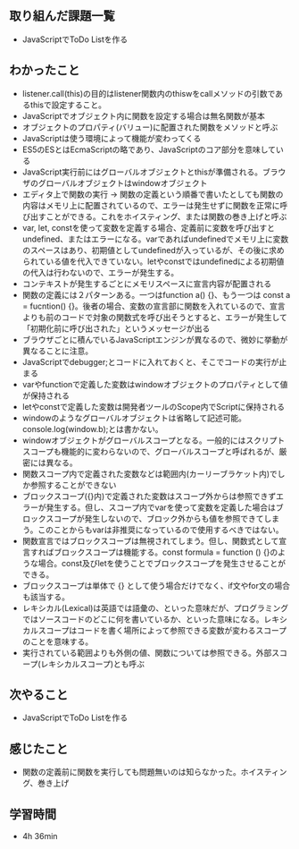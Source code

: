 ## 取り組んだ課題一覧
- JavaScriptでToDo Listを作る
## わかったこと
- listener.call(this)の目的はlistener関数内のthiswをcallメソッドの引数であるthisで設定すること。
- JavaScriptでオブジェクト内に関数を設定する場合は無名関数が基本
- オブジェクトのプロパティ(バリュー)に配置された関数をメソッドと呼ぶ
- JavaScriptは使う環境によって機能が変わってくる
- ES5のESとはEcmaScriptの略であり、JavaScriptのコア部分を意味している
- JavaScript実行前にはグローバルオブジェクトとthisが準備される。ブラウザのグローバルオブジェクトはwindowオブジェクト
- エディタ上で関数の実行 → 関数の定義という順番で書いたとしても関数の内容はメモリ上に配置されているので、エラーは発生せずに関数を正常に呼び出すことができる。これをホイスティング、または関数の巻き上げと呼ぶ
- var, let, constを使って変数を定義する場合、定義前に変数を呼び出すとundefined、またはエラーになる。varであればundefinedでメモリ上に変数のスペースはあり、初期値としてundefinedが入っているが、その後に求められている値を代入できていない。letやconstではundefinedによる初期値の代入は行わないので、エラーが発生する。
- コンテキストが発生するごとにメモリスペースに宣言内容が配置される
- 関数の定義には２パターンある。一つはfunction a() {}、もう一つは const a = fucntion() {}。後者の場合、変数の宣言部に関数を入れているので、宣言よりも前のコードで対象の関数式を呼び出そうとすると、エラーが発生して「初期化前に呼び出された」というメッセージが出る
- ブラウザごとに積んでいるJavaScriptエンジンが異なるので、微妙に挙動が異なることに注意。
- JavaScriptでdebugger;とコードに入れておくと、そこでコードの実行が止まる
- varやfunctionで定義した変数はwindowオブジェクトのプロパティとして値が保持される
- letやconstで定義した変数は開発者ツールのScope内でScriptに保持される
- windowのようなグローバルオブジェクトは省略して記述可能。console.log(window.b);とは書かない。
- windowオブジェクトがグローバルスコープとなる。一般的にはスクリプトスコープも機能的に変わらないので、グローバルスコープと呼ばれるが、厳密には異なる。
- 関数スコープ内で定義された変数などは範囲内(カーリーブラケット内)でしか参照することができない
- ブロックスコープ({}内)で定義された変数はスコープ外からは参照できずエラーが発生する。但し、スコープ内でvarを使って変数を定義した場合はブロックスコープが発生しないので、ブロック外からも値を参照できてしまう。このことからもvarは非推奨になっているので使用するべきではない。
- 関数宣言ではブロックスコープは無視されてしまう。但し、関数式として宣言すればブロックスコープは機能する。const formula = function () {}のような場合。const及びletを使うことでブロックスコープを発生させることができる。
- ブロックスコープは単体で {} として使う場合だけでなく、if文やfor文の場合も該当する。
- レキシカル(Lexical)は英語では語彙の、といった意味だが、プログラミングではソースコードのどこに何を書いているか、といった意味になる。レキシカルスコープはコードを書く場所によって参照できる変数が変わるスコープのことを意味する。
- 実行されている範囲よりも外側の値、関数については参照できる。外部スコープ(レキシカルスコープ)とも呼ぶ
## 次やること
- JavaScriptでToDo Listを作る
## 感じたこと
- 関数の定義前に関数を実行しても問題無いのは知らなかった。ホイスティング、巻き上げ
## 学習時間
- 4h 36min